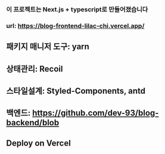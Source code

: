 ### 이 프로젝트는 Next.js + typescript로 만들어졌습니다

### url: https://blog-frontend-lilac-chi.vercel.app/

## 패키지 매니저 도구: yarn
## 상태관리: Recoil
## 스타일설계: Styled-Components, antd

## 백엔드: https://github.com/dev-93/blog-backend/blob

## Deploy on Vercel
